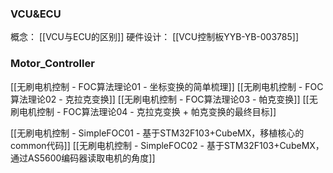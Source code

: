 ### VCU&ECU
概念：
[[VCU与ECU的区别]]
硬件设计：
[[VCU控制板YYB-YB-003785]]

### Motor_Controller
[[无刷电机控制 - FOC算法理论01 - 坐标变换的简单梳理]]
[[无刷电机控制 - FOC算法理论02 - 克拉克变换]]
[[无刷电机控制 - FOC算法理论03 - 帕克变换]]
[[无刷电机控制 - FOC算法理论04 - 克拉克变换 + 帕克变换的最终目标]]

[[无刷电机控制 - SimpleFOC01 - 基于STM32F103+CubeMX，移植核心的common代码]]
[[无刷电机控制 - SimpleFOC02 - 基于STM32F103+CubeMX，通过AS5600编码器读取电机的角度]]



